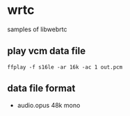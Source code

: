 # wrtc
samples of libwebrtc

## play vcm data file

```
ffplay -f s16le -ar 16k -ac 1 out.pcm
```

## data file format

- audio.opus 48k mono

